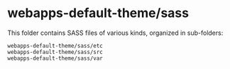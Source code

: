 # webapps-default-theme/sass

This folder contains SASS files of various kinds, organized in sub-folders:

    webapps-default-theme/sass/etc
    webapps-default-theme/sass/src
    webapps-default-theme/sass/var
